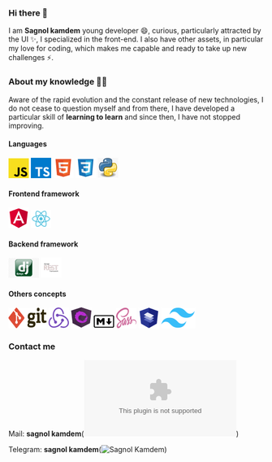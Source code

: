 <!--
**sagnolkamdem/sagnolkamdem** is a ✨ _special_ ✨ repository because its `README.md` (this file) appears on your GitHub profile.

Here are some ideas to get you started:

- 🔭 I’m currently working on ...
- 🌱 I’m currently learning ...
- 👯 I’m looking to collaborate on ...
- 🤔 I’m looking for help with ...
- 💬 Ask me about ...
- 📫 How to reach me: ...
- 😄 Pronouns: ...
- ⚡ Fun fact: ...
-->

### Hi there 👋

I am **Sagnol kamdem** young developer 😄, curious, particularly attracted by the UI ✨, I specialized in the front-end. I also have other assets, in particular my love for coding, which makes me capable and ready to take up new challenges ⚡.

### About my knowledge 👨‍🎓

Aware of the rapid evolution and the constant release of new technologies, I do not cease to question myself and from there, I have developed a particular skill of **learning to learn** and since then, I have not stopped improving.

#### Languages

![Javascript](./public/images/languages/javascript.png) ![Typescript](./public/images/languages/typescript.png) ![Html](./public/images/languages/html.png) ![Css](./public/images/languages/css.png) ![Python](./public/images/languages/python.png)

#### Frontend framework

![Angular](./public//images//frontend//angular.png) ![React](./public//images//frontend//react.png)

#### Backend framework

![Django](./public/images/backend/Django.png) ![DjangoRestFramework](./public/images/backend/drf.png)

#### Others concepts

![Git](./public/images/concepts/git.png) ![Redux](./public/images/concepts/redux.png) ![Ngrx](./public/images/concepts/ngrx.png) ![Markdown](./public/images/concepts/markdown.png) ![Sass](./public/images/concepts/sass.png) ![Angular Material](./public/images/concepts/material.png) ![Tailwindcss](./public/images/concepts/Tailwindcss.png)

### Contact me

Mail: **sagnol kamdem**(![Sagnol Kamdem](mailto:sagnolkamdem721@gmail.com))

Telegram: **sagnol kamdem**(![Sagnol Kamdem](https://t.me/sagnolkamdem))
